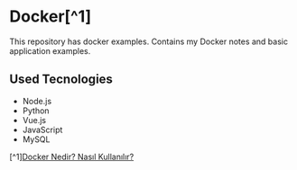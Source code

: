 # Docker[^1]

This repository has docker examples. Contains my Docker notes and basic application examples. 

## Used ​​Tecnologies

- Node.js
- Python
- Vue.js
- JavaScript
- MySQL



[^1][Docker Nedir? Nasıl Kullanılır?](https://academy.patika.dev/courses/deployment/what_is_docker)
